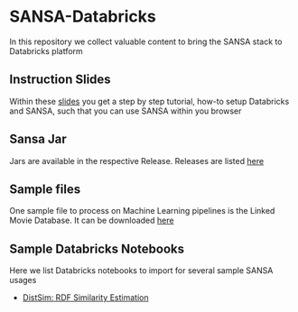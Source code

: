 # SANSA-Databricks
In this repository we collect valuable content to bring the SANSA stack to Databricks platform

## Instruction Slides
Within these [slides](https://github.com/SANSA-Stack/SANSA-Databricks/blob/main/SANSA%20through%20Databricks.pdf) you get a step by step tutorial, how-to setup Databricks and SANSA, such that you can use SANSA within you browser


## Sansa Jar
Jars are available in the respective Release. Releases are listed [here](https://github.com/SANSA-Stack/SANSA-Stack/releases)

## Sample files
One sample file to process on Machine Learning pipelines is the Linked Movie Database. It can be downloaded [here](http://www.cs.toronto.edu/~oktie/linkedmdb/linkedmdb-18-05-2009-dump.nt)

## Sample Databricks Notebooks
Here we list Databricks notebooks to import for several sample SANSA usages

- [DistSim: RDF Similarity Estimation](https://databricks-prod-cloudfront.cloud.databricks.com/public/4027ec902e239c93eaaa8714f173bcfc/6924783690087984/3848631259312629/8524188481975304/latest.html)
